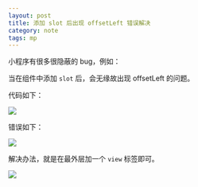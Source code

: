 ```yaml
---
layout: post
title: 添加 slot 后出现 offsetLeft 错误解决
category: note
tags: mp
---
```


小程序有很多很隐蔽的 bug，例如：

当在组件中添加 `slot` 后，会无缘故出现 offsetLeft 的问题。

代码如下：

![](http://ww1.sinaimg.cn/large/007epDtPgy1g1qpkloijvj316u07475u.jpg)

错误如下：

![](http://ww1.sinaimg.cn/large/007epDtPgy1g1qpkufhrij31hu0p4qeo.jpg)

解决办法，就是在最外层加一个 `view` 标签即可。

![](http://ww1.sinaimg.cn/large/007epDtPgy1g1qpl24dyfj316409omz0.jpg)